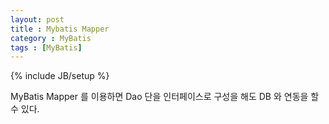 ```yaml
---
layout: post
title : Mybatis Mapper 
category : MyBatis
tags : [MyBatis]
---
```

{% include JB/setup %}

MyBatis Mapper 를 이용하면 Dao 단을 인터페이스로 구성을 해도 DB 와 연동을 할 수 있다.

<script src="https://gist.github.com/this88mild7/8994721.js"></script>

